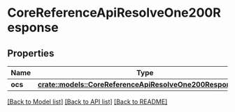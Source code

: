 # CoreReferenceApiResolveOne200Response

## Properties

Name | Type | Description | Notes
------------ | ------------- | ------------- | -------------
**ocs** | [**crate::models::CoreReferenceApiResolveOne200ResponseOcs**](core_reference_api_resolve_one_200_response_ocs.md) |  | 

[[Back to Model list]](../README.md#documentation-for-models) [[Back to API list]](../README.md#documentation-for-api-endpoints) [[Back to README]](../README.md)


